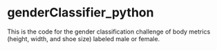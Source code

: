 # genderClassifier_python
This is the code for the gender classification challenge of body metrics (height, width, and shoe size) labeled male or female.
